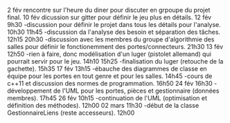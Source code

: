 2 fév
  rencontre sur l'heure du diner pour discuter en grpoupe du projet final.
10 fév
  dicussion sur gitter pour définir le jeu plus en détails.
12 fév
  9h30
  -discussion pour définir le projet dans tous les détails pour l'analyse.
  10h30
  11h45
  -discussion da l'analyse des besoin et séparation des tâches.
  12h15
  20h30
  -discussion avec les membres du groupe d'algorithmie des salles pour définir le fonctionemment des portes/connecteurs.
  21h30
13 fév
  12h50
  -rien à faire, donc modélisation d'un luger (pistolet allemand) qui pourrait servir pour le jeu.
  14h10
  15h25
  -finalisation du luger (retouche de la gachette).
  15h35
17 fév
  13h15
  -ébauche des diagrammes de classe en équipe pour les portes en tout genre et pour les salles.
  14h45
  -cours de c++11 et discussion des normes de programmation.
  16h50
24 fév
  16h30
  -développement de l'UML pour les portes, pièces et gestionnaire (données membres).
  17h45
26 fév
  10h15
  -continuation de l'UML (optimisation et définition des méthodes).
  12h00
02 mars
  11h30
  -début de la classe GestionnaireLiens (reste accesseurs).
  12h00
